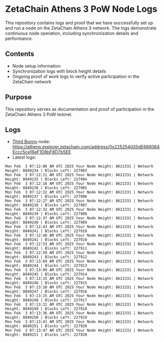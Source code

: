 # ZetaChain Athens 3 PoW Node Logs
This repository contains logs and proof that we have successfully set up and run a node on the ZetaChain Athens 3 network. The logs demonstrate continuous node operation, including synchronization details and performance.

## Contents
- Node setup information
- Synchronization logs with block height details
- Ongoing proof of work logs to verify active participation in the ZetaChain network

## Purpose
This repository serves as documentation and proof of participation in the ZetaChain Athens 3 PoW testnet.

## Logs

- [Third Bunny](https://thirdbunny.xyz/) node: https://athens.explorer.zetachain.com/address/0x225254d35dE666064Eccc5ce16eF1D8bF8D7b5EE
- Latest logs:
```
Mon Feb  3 07:12:06 AM UTC 2025 Your Node Height: 8621331 | Network Height: 8849234 | Blocks Left: 227903
Mon Feb  3 07:12:11 AM UTC 2025 Your Node Height: 8621331 | Network Height: 8849235 | Blocks Left: 227904
Mon Feb  3 07:12:16 AM UTC 2025 Your Node Height: 8621331 | Network Height: 8849236 | Blocks Left: 227905
Mon Feb  3 07:12:22 AM UTC 2025 Your Node Height: 8621331 | Network Height: 8849237 | Blocks Left: 227906
Mon Feb  3 07:12:27 AM UTC 2025 Your Node Height: 8621331 | Network Height: 8849238 | Blocks Left: 227907
Mon Feb  3 07:12:32 AM UTC 2025 Your Node Height: 8621331 | Network Height: 8849239 | Blocks Left: 227908
Mon Feb  3 07:12:37 AM UTC 2025 Your Node Height: 8621331 | Network Height: 8849240 | Blocks Left: 227909
Mon Feb  3 07:12:43 AM UTC 2025 Your Node Height: 8621331 | Network Height: 8849241 | Blocks Left: 227910
Mon Feb  3 07:12:48 AM UTC 2025 Your Node Height: 8621331 | Network Height: 8849241 | Blocks Left: 227910
Mon Feb  3 07:12:53 AM UTC 2025 Your Node Height: 8621331 | Network Height: 8849242 | Blocks Left: 227911
Mon Feb  3 07:12:59 AM UTC 2025 Your Node Height: 8621331 | Network Height: 8849243 | Blocks Left: 227912
Mon Feb  3 07:13:04 AM UTC 2025 Your Node Height: 8621331 | Network Height: 8849244 | Blocks Left: 227913
Mon Feb  3 07:13:09 AM UTC 2025 Your Node Height: 8621331 | Network Height: 8849245 | Blocks Left: 227914
Mon Feb  3 07:13:15 AM UTC 2025 Your Node Height: 8621331 | Network Height: 8849246 | Blocks Left: 227915
Mon Feb  3 07:13:20 AM UTC 2025 Your Node Height: 8621331 | Network Height: 8849247 | Blocks Left: 227916
Mon Feb  3 07:13:25 AM UTC 2025 Your Node Height: 8621331 | Network Height: 8849248 | Blocks Left: 227917
Mon Feb  3 07:13:31 AM UTC 2025 Your Node Height: 8621331 | Network Height: 8849249 | Blocks Left: 227918
Mon Feb  3 07:13:36 AM UTC 2025 Your Node Height: 8621331 | Network Height: 8849250 | Blocks Left: 227919
Mon Feb  3 07:13:41 AM UTC 2025 Your Node Height: 8621331 | Network Height: 8849251 | Blocks Left: 227920
Mon Feb  3 07:13:47 AM UTC 2025 Your Node Height: 8621331 | Network Height: 8849251 | Blocks Left: 227920
```
